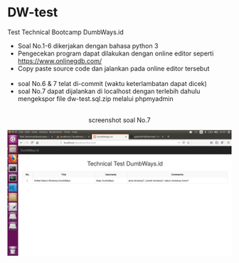 # DW-test
Test Technical Bootcamp DumbWays.id

- Soal No.1-6 dikerjakan dengan bahasa python 3
- Pengecekan program dapat dilakukan dengan online editor seperti https://www.onlinegdb.com/
- Copy paste source code dan jalankan pada online editor tersebut
<br></br>
- soal No.6 & 7 telat di-commit (waktu keterlambatan dapat dicek)
- soal No.7 dapat dijalankan di localhost dengan terlebih dahulu mengekspor file dw-test.sql.zip melalui phpmyadmin
<br></br>
<p align="center">screenshot soal No.7</p>
<img src="ss.png">

